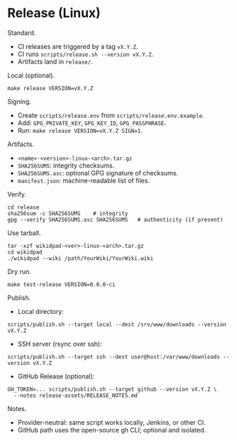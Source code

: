# Release (Linux)

Standard.

- CI releases are triggered by a tag `vX.Y.Z`.
- CI runs `scripts/release.sh --version vX.Y.Z`.
- Artifacts land in `release/`.

Local (optional).

```
make release VERSION=vX.Y.Z
```

Signing.

- Create `scripts/release.env` from `scripts/release.env.example`.
- Add: `GPG_PRIVATE_KEY`, `GPG_KEY_ID`, `GPG_PASSPHRASE`.
- Run: `make release VERSION=vX.Y.Z SIGN=1`.

Artifacts.

- `<name>-<version>-linux-<arch>.tar.gz`
- `SHA256SUMS`: integrity checksums.
- `SHA256SUMS.asc`: optional GPG signature of checksums.
- `manifest.json`: machine-readable list of files.

Verify.

```
cd release
sha256sum -c SHA256SUMS    # integrity
gpg --verify SHA256SUMS.asc SHA256SUMS   # authenticity (if present)
```

Use tarball.

```
tar -xzf wikidpad-<ver>-linux-<arch>.tar.gz
cd wikidpad
./wikidpad --wiki /path/YourWiki/YourWiki.wiki
```

Dry run.

```
make test-release VERSION=0.0.0-ci
```

Publish.

- Local directory:

```
scripts/publish.sh --target local --dest /srv/www/downloads --version vX.Y.Z
```

- SSH server (rsync over ssh):

```
scripts/publish.sh --target ssh --dest user@host:/var/www/downloads --version vX.Y.Z
```

- GitHub Release (optional):

```
GH_TOKEN=... scripts/publish.sh --target github --version vX.Y.Z \
  --notes release-assets/RELEASE_NOTES.md
```

Notes.

- Provider-neutral: same script works locally, Jenkins, or other CI.
- GitHub path uses the open-source gh CLI; optional and isolated.
